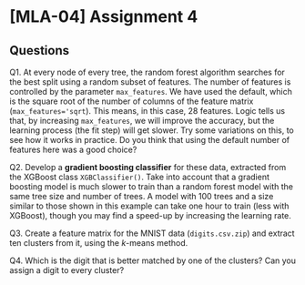 # [MLA-04] Assignment 4

## Questions

Q1. At every node of every tree, the random forest algorithm searches for the best split using a random subset of features. The number of features is controlled by the parameter `max_features`. We have used the default, which is the square root of the number of columns of the feature matrix (`max_features='sqrt`). This means, in this case, 28 features. Logic tells us that, by increasing `max_features`, we will improve the accuracy, but the learning process (the fit step) will get slower. Try some variations on this, to see how it works in practice. Do you think that using the default number of features here was a good choice?

Q2. Develop a **gradient boosting classifier** for these data, extracted from the XGBoost class `XGBClassifier()`. Take into account that a gradient boosting model is much slower to train than a random forest model with the same tree size and number of trees. A model with 100 trees and a size similar to those shown in this example can take one hour to train (less with XGBoost), though you may find a speed-up by increasing the learning rate.

Q3. Create a feature matrix for the MNIST data (`digits.csv.zip`) and extract ten clusters from it, using the *k*-means method. 

Q4. Which is the digit that is better matched by one of the clusters? Can you assign a digit to every cluster?
